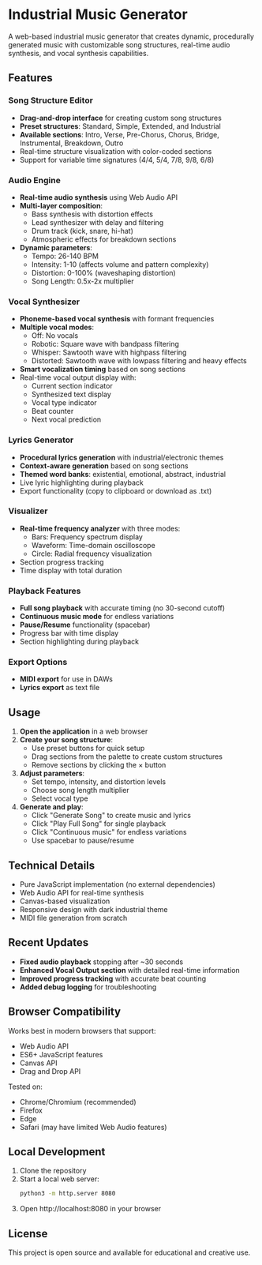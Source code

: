 # Industrial Music Generator

A web-based industrial music generator that creates dynamic, procedurally generated music with customizable song structures, real-time audio synthesis, and vocal synthesis capabilities.

## Features

### Song Structure Editor
- **Drag-and-drop interface** for creating custom song structures
- **Preset structures**: Standard, Simple, Extended, and Industrial
- **Available sections**: Intro, Verse, Pre-Chorus, Chorus, Bridge, Instrumental, Breakdown, Outro
- Real-time structure visualization with color-coded sections
- Support for variable time signatures (4/4, 5/4, 7/8, 9/8, 6/8)

### Audio Engine
- **Real-time audio synthesis** using Web Audio API
- **Multi-layer composition**:
  - Bass synthesis with distortion effects
  - Lead synthesizer with delay and filtering
  - Drum track (kick, snare, hi-hat)
  - Atmospheric effects for breakdown sections
- **Dynamic parameters**:
  - Tempo: 26-140 BPM
  - Intensity: 1-10 (affects volume and pattern complexity)
  - Distortion: 0-100% (waveshaping distortion)
  - Song Length: 0.5x-2x multiplier

### Vocal Synthesizer
- **Phoneme-based vocal synthesis** with formant frequencies
- **Multiple vocal modes**:
  - Off: No vocals
  - Robotic: Square wave with bandpass filtering
  - Whisper: Sawtooth wave with highpass filtering
  - Distorted: Sawtooth wave with lowpass filtering and heavy effects
- **Smart vocalization timing** based on song sections
- Real-time vocal output display with:
  - Current section indicator
  - Synthesized text display
  - Vocal type indicator
  - Beat counter
  - Next vocal prediction

### Lyrics Generator
- **Procedural lyrics generation** with industrial/electronic themes
- **Context-aware generation** based on song sections
- **Themed word banks**: existential, emotional, abstract, industrial
- Live lyric highlighting during playback
- Export functionality (copy to clipboard or download as .txt)

### Visualizer
- **Real-time frequency analyzer** with three modes:
  - Bars: Frequency spectrum display
  - Waveform: Time-domain oscilloscope
  - Circle: Radial frequency visualization
- Section progress tracking
- Time display with total duration

### Playback Features
- **Full song playback** with accurate timing (no 30-second cutoff)
- **Continuous music mode** for endless variations
- **Pause/Resume** functionality (spacebar)
- Progress bar with time display
- Section highlighting during playback

### Export Options
- **MIDI export** for use in DAWs
- **Lyrics export** as text file

## Usage

1. **Open the application** in a web browser
2. **Create your song structure**:
   - Use preset buttons for quick setup
   - Drag sections from the palette to create custom structures
   - Remove sections by clicking the × button
3. **Adjust parameters**:
   - Set tempo, intensity, and distortion levels
   - Choose song length multiplier
   - Select vocal type
4. **Generate and play**:
   - Click "Generate Song" to create music and lyrics
   - Click "Play Full Song" for single playback
   - Click "Continuous music" for endless variations
   - Use spacebar to pause/resume

## Technical Details

- Pure JavaScript implementation (no external dependencies)
- Web Audio API for real-time synthesis
- Canvas-based visualization
- Responsive design with dark industrial theme
- MIDI file generation from scratch

## Recent Updates

- **Fixed audio playback** stopping after ~30 seconds
- **Enhanced Vocal Output section** with detailed real-time information
- **Improved progress tracking** with accurate beat counting
- **Added debug logging** for troubleshooting

## Browser Compatibility

Works best in modern browsers that support:
- Web Audio API
- ES6+ JavaScript features
- Canvas API
- Drag and Drop API

Tested on:
- Chrome/Chromium (recommended)
- Firefox
- Edge
- Safari (may have limited Web Audio features)

## Local Development

1. Clone the repository
2. Start a local web server:
   ```bash
   python3 -m http.server 8080
   ```
3. Open http://localhost:8080 in your browser

## License

This project is open source and available for educational and creative use.